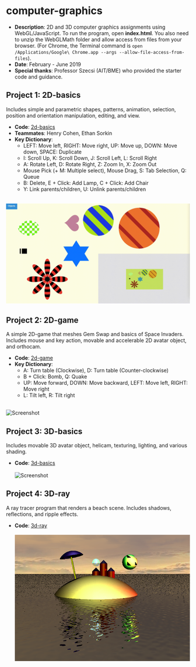 # computer-graphics
* **Description**: 2D and 3D computer graphics assignments using WebGL/JavaScript. To run the program, open **index.html**. You also need to unzip the WebGLMath folder and allow access from files from your browser. (For Chrome, the Terminal command is `open /Applications/Google\ Chrome.app --args --allow-file-access-from-files`).
* **Date**: February - June 2019
* **Special thanks**: Professor Szecsi (AIT/BME) who provided the starter code and guidance.

## Project 1: 2D-basics <br>
Includes simple and parametric shapes, patterns, animation, selection, position and orientation manipulation, editing, and view.
* **Code**: [2d-basics](https://github.com/jiinjeong/computer-graphics/tree/main/2d-basics)
* **Teammates**: Henry Cohen, Ethan Sorkin
* **Key Dictionary**: 
  * LEFT: Move left, RIGHT: Move right, UP: Move up, DOWN: Move down, SPACE: Duplicate
  * I: Scroll Up, K: Scroll Down, J: Scroll Left, L: Scroll Right
  * A: Rotate Left, D: Rotate Right, Z: Zoom In, X: Zoom Out
  * Mouse Pick (+ M: Multiple select), Mouse Drag, S: Tab Selection, Q: Queue
  * B: Delete, E + Click: Add Lamp, C + Click: Add Chair
  * Y: Link parents/children, U: Unlink parents/children <br><br>

![Screenshot](BasicObjects.gif)

## Project 2: 2D-game <br>
A simple 2D-game that meshes Gem Swap and basics of Space Invaders. Includes mouse and key action, movable and accelerable 2D avatar object, and orthocam.
* **Code**: [2d-game](https://github.com/jiinjeong/computer-graphics/tree/main/2d-game)
* **Key Dictionary**: 
  * A: Turn table (Clockwise), D: Turn table (Counter-clockwise)
  * B + Click: Bomb, Q: Quake 
  * UP: Move forward, DOWN: Move backward, LEFT: Move left, RIGHT: Move right
  * L: Tilt left, R: Tilt right <br><br>

![Screenshot](GemVader.gif)

## Project 3: 3D-basics <br>
Includes movable 3D avatar object, helicam, texturing, lighting, and various shading.
* **Code**: [3d-basics](https://github.com/jiinjeong/computer-graphics/tree/main/3d-basics) <br><br>
![Screenshot](3dBasic.gif)

## Project 4: 3D-ray <br>
A ray tracer program that renders a beach scene. Includes shadows, reflections, and ripple effects.
* **Code**: [3d-ray](https://github.com/jiinjeong/computer-graphics/tree/main/3d-ray) <br><br>
![Screenshot](Island.png)
